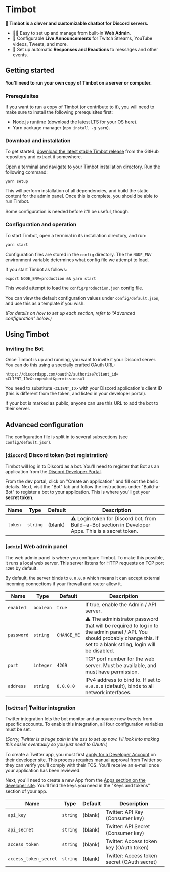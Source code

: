 # Timbot

**🤖 Timbot is a clever and customizable chatbot for Discord servers.**

- 👨‍💻 Easy to set up and manage from built-in **Web Admin**.
- 📢 Configurable **Live Announcements** for Twitch Streams, YouTube videos, Tweets, and more.
- 💬 Set up automatic **Responses and Reactions** to messages and other events.

## Getting started

**You'll need to run your own copy of Timbot on a server or computer.**

### Prerequisites

If you want to run a copy of Timbot (or contribute to it), you will need to make sure to install the following prerequisites first:

- Node.js runtime (download the latest LTS for your OS [here](https://nodejs.org/en/download/)).
- Yarn package manager (`npm install -g yarn`).

### Download and installation

To get started, [download the latest stable Timbot release](https://github.com/roydejong/timbot/releases) from the GitHub repository and extract it somewhere.

Open a terminal and navigate to your Timbot installation directory. Run the following command:

    yarn setup

This will perform installation of all dependencies, and build the static content for the admin panel. Once this is complete, you should be able to run Timbot.

Some configuration is needed before it'll be useful, though.

### Configuration and operation

To start Timbot, open a terminal in its installation directory, and run:

    yarn start

Configuration files are stored in the `config` directory. The the `NODE_ENV` environment variable determines what config file we attempt to load.

If you start Timbot as follows:

    export NODE_ENV=production && yarn start

This would attempt to load the `config/production.json` config file.

You can view the default configuration values under `config/default.json`, and use this as a template if you wish.

*(For details on how to set up each section, refer to "Advanced configuration" below.)*

## Using Timbot

### Inviting the Bot

Once Timbot is up and running, you want to invite it your Discord server. You can do this using a specially crafted OAuth URL:

    https://discordapp.com/oauth2/authorize?client_id=<CLIENT_ID>&scope=bot&permissions=1

You need to substitute `<CLIENT_ID>` with your Discord application's client ID (this is different from the token, and listed in your developer portal).

If your bot is marked as public, anyone can use this URL to add the bot to their server.

## Advanced configuration

The configuration file is split in to several subsections (see `config/default.json`).

### [`discord`] Discord token (bot registration)

Timbot will log in to Discord as a bot. You'll need to register that Bot as an application from the [Discord Developer Portal](https://discordapp.com/developers/applications/).

From the dev portal, click on "Create an application" and fill out the basic details. Next, visit the "Bot" tab and follow the instructions under "Build-a-Bot" to register a bot to your application. This is where you'll get your **secret token**.

|Name|Type|Default|Description|
|----|----|-------|-----------|
|`token`|`string`|(blank)|⚠️ Login token for Discord bot, from Build-a-Bot section in Developer Apps. This is a secret token.|

### [`admin`] Web admin panel

The web admin panel is where you configure Timbot. To make this possible, it runs a local web server. This server listens for HTTP requests on TCP port `4269` by default.

By default, the server binds to `0.0.0.0` which means it can accept external incoming connections if your firewall and router allow it.

|Name|Type|Default|Description|
|----|----|-------|-----------|
|`enabled`|`boolean`|`true`|If true, enable the Admin / API server.|
|`password`|`string`|`CHANGE_ME`|⚠️ The administrator password that will be required to log in to the admin panel / API. You should probably change this. If set to a blank string, login will be disabled.|
|`port`|`integer`|`4269`|TCP port number for the web server. Must be available, and must have permission.|
|`address`|`string`|`0.0.0.0`|IPv4 address to bind to. If set to `0.0.0.0` (default), binds to all network interfaces.|

### [`twitter`] Twitter integration

Twitter integration lets the bot monitor and announce new tweets from specific accounts. To enable this integration, all four configuration variables must be set.

(*Sorry, Twitter is a huge pain in the ass to set up now. I'll look into making this easier eventually so you just need to OAuth.*)

To create a Twitter app, you must first [apply for a Developer Account](https://developer.twitter.com/en/apply/user) on their developer site. This process requires manual approval from Twitter so they can verify you'll comply with their TOS. You'll receive an e-mail once your application has been reviewed.

Next, you'll need to create a new App from the [Apps section on the developer site](https://developer.twitter.com/en/apps). You'll find the keys you need in the "Keys and tokens" section of your app.

|Name|Type|Default|Description|
|----|----|-------|-----------|
|`api_key`|`string`|(blank)|Twitter: API Key (Consumer key)|
|`api_secret`|`string`|(blank)|Twitter: API Secret (Consumer key)|
|`access_token`|`string`|(blank)|Twitter: Access token key (OAuth token)|
|`access_token_secret`|`string`|(blank)|Twitter: Access token secret (OAuth secret)|
